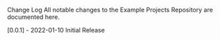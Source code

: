 Change Log
All notable changes to the Example Projects Repository are documented here.

[0.0.1] - 2022-01-10
Initial Release